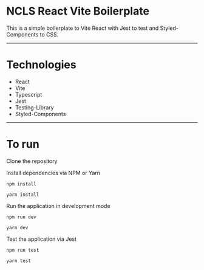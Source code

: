 # NCLS React Vite Boilerplate

This is a simple boilerplate to Vite React with Jest to test and Styled-Components to CSS.

--------------------------------------------------------------------------------------------------------------------------------------------------------------------------

# Technologies
  - React
  - Vite
  - Typescript
  - Jest
  - Testing-Library
  - Styled-Components

--------------------------------------------------------------------------------------------------------------------------------------------------------------------------

# To run

Clone the repository

Install dependencies via NPM or Yarn
````
npm install

yarn install
````

Run the application in development mode
````
npm run dev

yarn dev
````

Test the application via Jest
````
npm run test

yarn test
````
